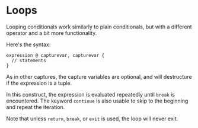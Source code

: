 # Loops

Looping conditionals work similarly to plain conditionals, but with a different operator and a bit more functionality.

Here's the syntax:

```
expression @ capturevar, capturevar {
  // statements
}
```

As in other captures, the capture variables are optional, and will destructure if the expression is a tuple.

In this construct, the expression is evaluated repeatedly until `break` is encountered. The keyword `continue` is also usable to skip to the beginning and repeat the iteration.

Note that unless `return`, `break`, or `exit` is used, the loop will never exit.

